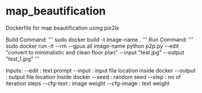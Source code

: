 # map_beautification
Dockerfile for map beautification using pix2ix

Build Command: 
'''
sudo docker build -t image-name . 
'''
Run Command: 
'''
sudo docker run -it --rm --gpus all image-name python p2p.py --edit "convert to minimalistic and clean floor plan" --input "test.jpg" --output "test_1.jpg" 
'''


Inputs: 
--edit : text prompt
--input : input file location inside docker
--output : output file location inside docker
--seed : random seed 
--step : no of iteration steps
--cfg-text : image weight
--cfg-image : text weight
